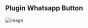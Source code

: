 ## Plugin Whatsapp Button

![image](https://github.com/user-attachments/assets/ba215284-0666-48b0-9a16-c5842efdcf7f)
